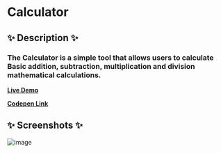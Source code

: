 # Calculator


## ✨  Description ✨

### The Calculator is a simple tool that allows users to calculate Basic addition, subtraction, multiplication and division mathematical calculations.

 **[Live Demo](https://calculatorbykrishna.netlify.app/)**   
 
 **[Codepen Link](https://codepen.io/Pavan-Krishna-the-looper/pen/xxmGdYe)**


## ✨  Screenshots ✨

![image](https://github.com/Pavanshub/Calculator/assets/93937995/f28bb607-d206-4815-8eaf-c5fc8acd803d)
